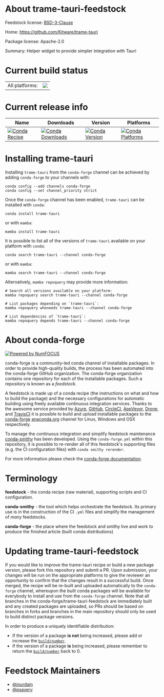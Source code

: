 About trame-tauri-feedstock
===========================

Feedstock license: [BSD-3-Clause](https://github.com/conda-forge/trame-tauri-feedstock/blob/main/LICENSE.txt)

Home: https://github.com/Kitware/trame-tauri

Package license: Apache-2.0

Summary: Helper widget to provide simpler integration with Tauri

Current build status
====================


<table><tr><td>All platforms:</td>
    <td>
      <a href="https://dev.azure.com/conda-forge/feedstock-builds/_build/latest?definitionId=21215&branchName=main">
        <img src="https://dev.azure.com/conda-forge/feedstock-builds/_apis/build/status/trame-tauri-feedstock?branchName=main">
      </a>
    </td>
  </tr>
</table>

Current release info
====================

| Name | Downloads | Version | Platforms |
| --- | --- | --- | --- |
| [![Conda Recipe](https://img.shields.io/badge/recipe-trame--tauri-green.svg)](https://anaconda.org/conda-forge/trame-tauri) | [![Conda Downloads](https://img.shields.io/conda/dn/conda-forge/trame-tauri.svg)](https://anaconda.org/conda-forge/trame-tauri) | [![Conda Version](https://img.shields.io/conda/vn/conda-forge/trame-tauri.svg)](https://anaconda.org/conda-forge/trame-tauri) | [![Conda Platforms](https://img.shields.io/conda/pn/conda-forge/trame-tauri.svg)](https://anaconda.org/conda-forge/trame-tauri) |

Installing trame-tauri
======================

Installing `trame-tauri` from the `conda-forge` channel can be achieved by adding `conda-forge` to your channels with:

```
conda config --add channels conda-forge
conda config --set channel_priority strict
```

Once the `conda-forge` channel has been enabled, `trame-tauri` can be installed with `conda`:

```
conda install trame-tauri
```

or with `mamba`:

```
mamba install trame-tauri
```

It is possible to list all of the versions of `trame-tauri` available on your platform with `conda`:

```
conda search trame-tauri --channel conda-forge
```

or with `mamba`:

```
mamba search trame-tauri --channel conda-forge
```

Alternatively, `mamba repoquery` may provide more information:

```
# Search all versions available on your platform:
mamba repoquery search trame-tauri --channel conda-forge

# List packages depending on `trame-tauri`:
mamba repoquery whoneeds trame-tauri --channel conda-forge

# List dependencies of `trame-tauri`:
mamba repoquery depends trame-tauri --channel conda-forge
```


About conda-forge
=================

[![Powered by
NumFOCUS](https://img.shields.io/badge/powered%20by-NumFOCUS-orange.svg?style=flat&colorA=E1523D&colorB=007D8A)](https://numfocus.org)

conda-forge is a community-led conda channel of installable packages.
In order to provide high-quality builds, the process has been automated into the
conda-forge GitHub organization. The conda-forge organization contains one repository
for each of the installable packages. Such a repository is known as a *feedstock*.

A feedstock is made up of a conda recipe (the instructions on what and how to build
the package) and the necessary configurations for automatic building using freely
available continuous integration services. Thanks to the awesome service provided by
[Azure](https://azure.microsoft.com/en-us/services/devops/), [GitHub](https://github.com/),
[CircleCI](https://circleci.com/), [AppVeyor](https://www.appveyor.com/),
[Drone](https://cloud.drone.io/welcome), and [TravisCI](https://travis-ci.com/)
it is possible to build and upload installable packages to the
[conda-forge](https://anaconda.org/conda-forge) [anaconda.org](https://anaconda.org/)
channel for Linux, Windows and OSX respectively.

To manage the continuous integration and simplify feedstock maintenance
[conda-smithy](https://github.com/conda-forge/conda-smithy) has been developed.
Using the ``conda-forge.yml`` within this repository, it is possible to re-render all of
this feedstock's supporting files (e.g. the CI configuration files) with ``conda smithy rerender``.

For more information please check the [conda-forge documentation](https://conda-forge.org/docs/).

Terminology
===========

**feedstock** - the conda recipe (raw material), supporting scripts and CI configuration.

**conda-smithy** - the tool which helps orchestrate the feedstock.
                   Its primary use is in the construction of the CI ``.yml`` files
                   and simplify the management of *many* feedstocks.

**conda-forge** - the place where the feedstock and smithy live and work to
                  produce the finished article (built conda distributions)


Updating trame-tauri-feedstock
==============================

If you would like to improve the trame-tauri recipe or build a new
package version, please fork this repository and submit a PR. Upon submission,
your changes will be run on the appropriate platforms to give the reviewer an
opportunity to confirm that the changes result in a successful build. Once
merged, the recipe will be re-built and uploaded automatically to the
`conda-forge` channel, whereupon the built conda packages will be available for
everybody to install and use from the `conda-forge` channel.
Note that all branches in the conda-forge/trame-tauri-feedstock are
immediately built and any created packages are uploaded, so PRs should be based
on branches in forks and branches in the main repository should only be used to
build distinct package versions.

In order to produce a uniquely identifiable distribution:
 * If the version of a package **is not** being increased, please add or increase
   the [``build/number``](https://docs.conda.io/projects/conda-build/en/latest/resources/define-metadata.html#build-number-and-string).
 * If the version of a package **is** being increased, please remember to return
   the [``build/number``](https://docs.conda.io/projects/conda-build/en/latest/resources/define-metadata.html#build-number-and-string)
   back to 0.

Feedstock Maintainers
=====================

* [@jourdain](https://github.com/jourdain/)
* [@psavery](https://github.com/psavery/)

